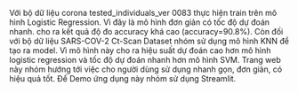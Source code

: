 Với bộ dữ liệu corona tested_individuals_ver 0083 thực hiện train trên mô hình Logistic Regression. Vì đây là mô hình đơn giản có tốc độ dự đoán nhanh. cho ra kết quả độ đo accuracy khá cao (accuracy=90.8%). Còn đối với bộ dữ liệu SARS-COV-2 Ct-Scan Dataset nhóm sử dụng mô hình KNN để tạo ra model. Vì mô hình này cho ra hiệu suất dự đoán cao hơn mô hình logistic regression và tốc độ dự đoán nhanh hơn mô hình SVM. Trang web này nhóm hướng tới việc cho người dùng sử dụng nhanh gọn, đơn giản, có hiệu quả tốt. Để Demo ứng dụng này nhóm sử dụng Streamlit.
